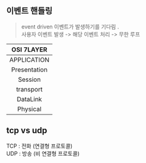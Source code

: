 ## 이벤트 핸들링
> event driven 이벤트가 발생하기를 기다림 .    
> 사용자 이벤트 발생 -> 해당 이벤트 처리 -> 무한 루프

|  OSI 7LAYER  |
|:------------:|
| APPLICATION  |
| Presentation |
|   Session    |
|  transport   |
|   DataLink   |
|   Physical   |

## tcp vs udp 
TCP : 전화 (연결형 프로토콜)     
UDP : 방송 (비 연결형 프로토콜)
